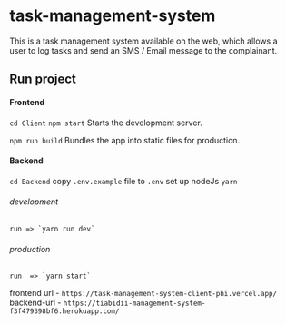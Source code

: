 # task-management-system
This is a task management system available on the web, which allows a user to log tasks and send an SMS / Email message to the complainant.
## Run project
#### Frontend
 `cd Client`
     `npm start`
     Starts the development server.

  `npm run build`
    Bundles the app into static files for production.
    
#### Backend
   `cd Backend`
   copy `.env.example` file to `.env`
    set up nodeJs `yarn`
###### development
    run => `yarn run dev`
###### production
    run  => `yarn start`
    
frontend url - ``https://task-management-system-client-phi.vercel.app/``
backend-url - ``https://tiabidii-management-system-f3f479398bf6.herokuapp.com/``
